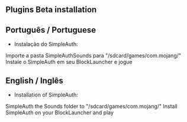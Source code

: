## Plugins Beta installation

## Português / Portuguese

- Instalação do SimpleAuth:

Importe a pasta SimpleAuthSounds para "/sdcard/games/com.mojang/"
Instale o SimpleAuth em seu BlockLauncher e jogue


## English / Inglês

- Installation of SimpleAuth:

SimpleAuth the Sounds folder to "/sdcard/games/com.mojang/"
Install SimpleAuth on your BlockLauncher and play
